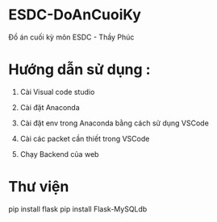 # ESDC-DoAnCuoiKy
 Đồ án cuối kỳ môn ESDC - Thầy Phúc

# Hướng dẫn sử dụng :

1. Cài Visual code studio

2. Cài đặt Anaconda

3. Cài đặt env trong Anaconda bằng cách sử dụng VSCode

4. Cài các packet cần thiết trong VSCode

5. Chạy Backend của web

# Thư viện 

pip install flask
pip install Flask-MySQLdb
